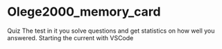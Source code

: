 # Olege2000_memory_card
Quiz
The test in it you solve questions and get statistics on how well you answered.
Starting the current with VSCode
